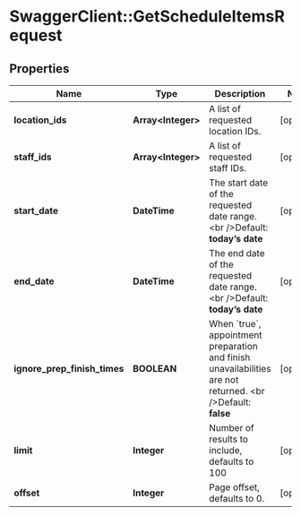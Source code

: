 # SwaggerClient::GetScheduleItemsRequest

## Properties
Name | Type | Description | Notes
------------ | ------------- | ------------- | -------------
**location_ids** | **Array&lt;Integer&gt;** | A list of requested location IDs. | [optional] 
**staff_ids** | **Array&lt;Integer&gt;** | A list of requested staff IDs. | [optional] 
**start_date** | **DateTime** | The start date of the requested date range.   &lt;br /&gt;Default: **today’s date** | [optional] 
**end_date** | **DateTime** | The end date of the requested date range.   &lt;br /&gt;Default: **today’s date** | [optional] 
**ignore_prep_finish_times** | **BOOLEAN** | When &#x60;true&#x60;, appointment preparation and finish unavailabilities are not returned.   &lt;br /&gt;Default: **false** | [optional] 
**limit** | **Integer** | Number of results to include, defaults to 100 | [optional] 
**offset** | **Integer** | Page offset, defaults to 0. | [optional] 


